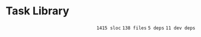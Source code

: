 # Task Library

<p align="right"><code>1415 sloc</code>&nbsp;<code>138 files</code>&nbsp;<code>5 deps</code>&nbsp;<code>11 dev deps</code></p>



<br />

<!-- START doctoc -->
<!-- END doctoc -->
